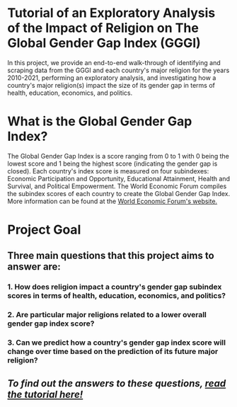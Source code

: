 # Tutorial of an Exploratory Analysis of the Impact of Religion on The Global Gender Gap Index (GGGI)

In this project, we provide an end-to-end walk-through of identifying and scraping data from the GGGI and each country's major religion for the years 2010-2021, performing an exploratory analysis, and investigating how a country's major religion(s) impact the size of its gender gap in terms of health, education, economics, and politics. 
      
# What is the Global Gender Gap Index?         
The Global Gender Gap Index is a score ranging from 0 to 1 with 0 being the lowest score and 1 being the highest score (indicating the gender gap is closed). Each country's index score is measured on four subindexes: Economic Participation and Opportunity, Educational Attainment, Health and Survival, and Political Empowerment. The World Economic Forum compiles the subindex scores of each country to create the Global Gender Gap Index. More information can be found at the [World Economic Forum's website.](https://www.weforum.org/)      
     
# Project Goal     
## Three main questions that this project aims to answer are:

### 1. How does religion impact a country's gender gap subindex scores in terms of health, education, economics, and politics?

### 2. Are particular major religions related to a lower overall gender gap index score?

### 3. Can we predict how a country's gender gap index score will change over time based on the prediction of its future major religion?
     
     
## *To find out the answers to these questions, [read the tutorial here!](https://mmiguez1.github.io/gggi_data_analysis/)*
